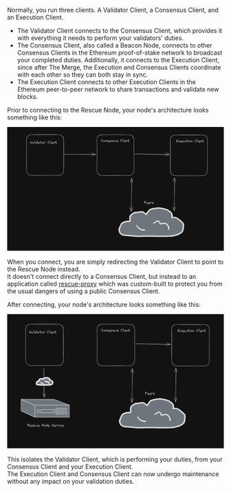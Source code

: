 
Normally, you run three clients. A Validator Client, a Consensus Client, and an Execution Client.

* The Validator Client connects to the Consensus Client, which provides it with everything it needs to perform your validators' duties.  
* The Consensus Client, also called a Beacon Node, connects to other Consensus Clients in the Ethereum proof-of-stake network to broadcast your completed duties.
Additionally, it connects to the Execution Client, since after The Merge, the Execution and Consensus Clients coordinate with each other so they can both stay in sync.
* The Execution Client connects to other Execution Clients in the Ethereum peer-to-peer network to share transactions and validate new blocks.

Prior to connecting to the Rescue Node, your node's architecture looks something like this:

<p align="center">
  <img src="disconnected-architecture.png" />
</p>

When you connect, you are simply redirecting the Validator Client to point to the Rescue Node instead.  
It doesn't connect directly to a Consensus Client, but instead to an application called [rescue-proxy](https://github.com/rocket-rescue-node/rescue-proxy) which was custom-built to protect you from the usual dangers of using a public Consensus Client.

After connecting, your node's architecture looks something like this:

<p align="center">
  <img src="connected-architecture.png" />
</p>

This isolates the Validator Client, which is performing your duties, from your Consensus Client and your Execution Client.  
The Execution Client and Consensus Client can now undergo maintenance without any impact on your validation duties.
